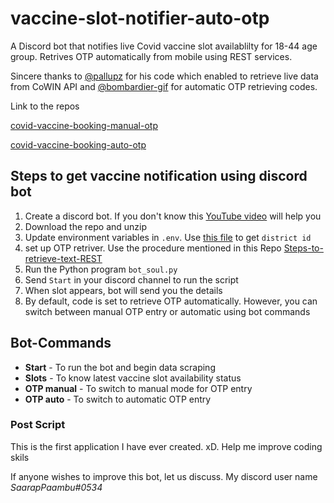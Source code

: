 # vaccine-slot-notifier-auto-otp
 A Discord bot that notifies live Covid vaccine slot availablilty for 18-44 age group. Retrives OTP automatically from mobile using REST services.
 
 Sincere thanks to [@pallupz](https://github.com/pallupz) for his code which enabled to retrieve live data from CoWIN API and [@bombardier-gif](https://github.com/bombardier-gif) for automatic OTP retrieving codes.
 
 Link to the repos 
 
 [covid-vaccine-booking-manual-otp](https://github.com/pallupz/covid-vaccine-booking)
 
 [covid-vaccine-booking-auto-otp](https://github.com/bombardier-gif/covid-vaccine-booking)
 
 ## Steps to get vaccine notification using discord bot
 1. Create a discord bot. If you don't know this [YouTube video](https://www.youtube.com/watch?v=SPTfmiYiuok) will help you
 2. Download the repo and unzip
 3. Update environment variables in `.env`. Use [this file](/state_and_district_data.csv) to get `district id`
 4. set up OTP retriver. Use the procedure mentioned in this Repo [Steps-to-retrieve-text-REST](https://github.com/bombardier-gif/covid-vaccine-booking#setup-guide-for-android)
 5. Run the Python program `bot_soul.py`
 6. Send `Start` in your discord channel to run the script
 7. When slot appears, bot will send you the details
 8. By default, code is set to retrieve OTP automatically. However, you can switch between manual OTP entry or automatic using bot commands
 
 ## Bot-Commands
 - **Start** - To run the bot and begin data scraping
 - **Slots** - To know latest vaccine slot availability status
 - **OTP manual** - To switch to manual mode for OTP entry
 - **OTP auto** - To switch to automatic OTP entry 
 
 ### Post Script
 This is the first application I have ever created. xD. Help me improve coding skils
 
 If anyone wishes to improve this bot, let us discuss. My discord user name *SaarapPaambu#0534*
